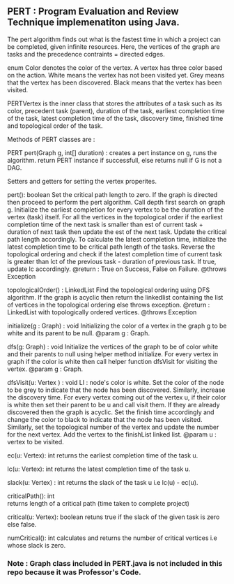 ## PERT : Program Evaluation and Review Technique implemenatiton using Java.

The pert algorithm finds out what is the fastest time in which a project can be completed, given infinite resources. 
Here, the vertices of the graph are tasks and the precedence contraints = directed edges. 

enum Color denotes the color of the vertex. A vertex has three color based on the action. 
White means the vertex has not been visited yet.
Grey means that the vertex has been discovered.
Black means that the vertex has been visited.

PERTVertex is the inner class that stores the attributes of a task such as its color, precedent task (parent), duration of the task, earliest completion time of the task, latest completion time of the task, discovery time, finished time and topological order of the task.

Methods of PERT classes are :

PERT pert(Graph g, int[] duration) : creates a pert instance on g, runs the algorithm. return PERT instance if successfull, else returns null if G is not a DAG.

Setters and getters for setting the vertex properites.

pert(): boolean
    Set the critical path length to zero.
    If the graph is directed then proceed to perform the pert algorithm.
    Call depth first search on graph g. Initialize the earliest completion for every vertex to be the duration of the vertex (task) itself.
    For all the vertices in the topological order if the earliest completion time of the next task is smaller than est of current task + duration of next task
    then update the est of the next task.
    Update the critical path length accordingly.
    To calculate the latest completion time, initialize the latest completion time to be critical path length of the tasks.
    Reverse the topological ordering and check if the latest completion time of current task is greater than lct of the previous task - duration of previous task.
    If true, update lc accordingly.
    @return : True on Success, False on Failure.
    @throws Exception
     
topologicalOrder() : LinkedList<Vertex>
     Find the topological ordering using DFS algorithm.
     If the graph is acyclic then return the linkedlist containing the list of vertices in the topological ordering else
     throws exception.
     @return : LinkedList with topologically ordered vertices.
     @throws Exception

initialize(g : Graph) : void
  	Initializing the color of a vertex in the graph g to be white and its parent to be null.
  	@param g : Graph.

dfs(g: Graph) : void
	Initialize the vertices of the graph to be of color white and their parents to null using helper method initialize.
	For every vertex in graph if the color is white then call helper function dfsVisit for visiting the vertex.
	@param g : Graph.

dfsVisit(u: Vertex ) : void
    LI : node's color is white.
    Set the color of the node to be grey to indicate that the node has been discovered. Similarly, increase the discovery time.
    For every vertex coming out of the vertex u, if their color is white then set their parent to be u and call visit them.
    If they are already discovered then the graph is acyclic.
    Set the finish time accordingly and change the color to black to indicate that the node has been visited.
    Similarly, set the topological number of the vertex and update the number for the next vertex.
    Add the vertex to the finishList linked list.
    @param u : vertex to be visited.

ec(u: Vertex): int 
	returns the earliest completion time of the task u.

lc(u: Vertex): int
	returns the latest completion time of the task u.

slack(u: Vertex) : int
	returns the slack of the task u i.e lc(u) - ec(u).

criticalPath(): int  
	returns length of a critical path (time taken to complete project)  

critical(u: Vertex): boolean
	retuns true if the slack of the given task is zero else false.

numCritical(): int
	calculates and returns the number of critical vertices i.e whose slack is zero.

### Note : Graph class included in PERT.java is not included in this repo because it was Professor's Code.
